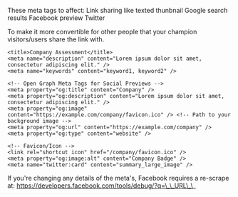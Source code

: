 
These meta tags to affect:
Link sharing like texted thunbnail
Google search results
Facebook preview
Twitter

To make it more convertible for other people that your champion visitors/users share the link with.

```
<title>Company Assessment</title>
<meta name="description" content="Lorem ipsum dolor sit amet, consectetur adipiscing elit." />
<meta name="keywords" content="keyword1, keyword2" />

<!-- Open Graph Meta Tags for Social Previews -->
<meta property="og:title" content="Company" />
<meta property="og:description" content="Lorem ipsum dolor sit amet, consectetur adipiscing elit." />
<meta property="og:image" content="https://example.com/company/favicon.ico" /> <!-- Path to your background image -->
<meta property="og:url" content="https://example.com/company" />
<meta property="og:type" content="website" />

<!-- Favicon/Icon -->
<link rel="shortcut icon" href="/company/favicon.ico" />
<meta property="og:image:alt" content="Company Badge" />
<meta name="twitter:card" content="summary_large_image" />
```

  
If you're changing any details of the meta's, Facebook requires a re-scrape at:
https://developers.facebook.com/tools/debug/?q=\_\_URL\_\_